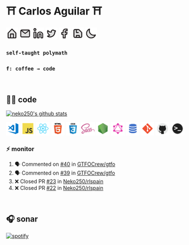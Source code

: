 # :shinto_shrine: Carlos Aguilar :shinto_shrine:

[<img alt="website" width="32px" src="img/icons/home.svg" />][www] [<img alt="email" width="32px" src="img/icons/email.svg" />][mail] [<img alt="linkedin" width="32px" src="img/icons/linkedin.svg" />][linkedin] [<img alt="twitter" width="32px" src="img/icons/twitter.svg" />][twitter] [<img alt="facebook" width="32px" src="img/icons/facebook.svg" />][facebook] [<img alt="itch.io" width="32px" src="img/icons/itchio.svg" />][itch.io] [<img alt="tumblr" width="32px" src="img/icons/tumblr.svg" />][tumblr]

### `self-taught polymath`
### `f: coffee → code`

<br>

## :man_technologist: code

[<img alt="neko250's github stats" src="https://github-readme-stats.vercel.app/api?username=neko250&show_icons=true&hide_border=true&count_private=true&theme=gruvbox&title_color=ffd700&text_color=e0e0e0&icon_color=ffd700&bg_color=202020" />][stats]

[<img alt="vscode" width="37px" src="img/tech/vscode.png" />][vscode] [<img alt="js" width="37px" src="img/tech/js.png" />][js] [<img alt="react" width="37px" src="img/tech/react.png" />][react] [<img alt="html" width="37px" src="img/tech/html.png" />][html] [<img alt="css" width="37px" src="img/tech/css.png" />][css] [<img alt="sass" width="37px" src="img/tech/sass.png" />][sass] [<img alt="node" width="37px" src="img/tech/node.png" />][node] [<img alt="graphql" width="37px" src="img/tech/graphql.png" />][graphql] [<img alt="sql" width="37px" src="img/tech/sql.png" />][sql] [<img alt="git" width="37px" src="img/tech/git.png" />][git] [<img alt="github" width="37px" src="img/tech/github.png" />][github] [<img alt="terminal" width="37px" src="img/tech/terminal.png" />][terminal]

### :zap: monitor

<!--START_SECTION:activity-->
1. 🗣 Commented on [#40](https://github.com/GTFOCrew/gtfo/issues/40) in [GTFOCrew/gtfo](https://github.com/GTFOCrew/gtfo)
2. 🗣 Commented on [#39](https://github.com/GTFOCrew/gtfo/issues/39) in [GTFOCrew/gtfo](https://github.com/GTFOCrew/gtfo)
3. ❌ Closed PR [#23](https://github.com/Neko250/rlspain/pull/23) in [Neko250/rlspain](https://github.com/Neko250/rlspain)
4. ❌ Closed PR [#22](https://github.com/Neko250/rlspain/pull/22) in [Neko250/rlspain](https://github.com/Neko250/rlspain)
<!--END_SECTION:activity-->

<br>

## :headphones: sonar

[![spotify](https://npaas.vercel.app/api/spotify)](https://open.spotify.com/user/neko250)

[www]: https://wh0am1.dev
[mail]: mailto:carlos.aguilar.112358@gmail.com
[linkedin]: https://linkedin.com/in/carlosaguilardev
[twitter]: https://twitter.com/neko250
[facebook]: https://facebook.com/mr.carlos.aguilar
[itch.io]: https://neko250.itch.io
[tumblr]: https://shatteredcontinuum.tumblr.com
[stats]: https://sourcerer.io/neko250
[vscode]: https://code.visualstudio.com
[js]: https://developer.mozilla.org/en-US/docs/Web/JavaScript
[node]: https://nodejs.org
[react]: https://reactjs.org
[html]: https://developer.mozilla.org/en-US/docs/Web/HTML
[css]: https://developer.mozilla.org/en-US/docs/Web/CSS
[sass]: https://sass-lang.com
[graphql]: https://graphql.org
[sql]: https://en.wikipedia.org/wiki/SQL
[git]: https://git-scm.com
[github]: https://github.com
[terminal]: https://ohmyz.sh
